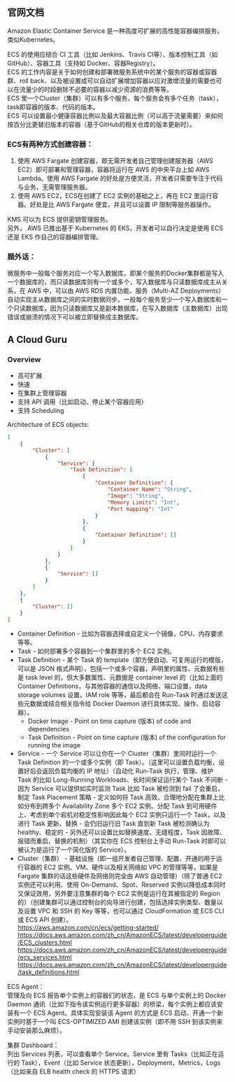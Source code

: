 ## 官网文档
Amazon Elastic Container Service 是一种高度可扩展的高性能容器编排服务，类似Kubernetes。  

ECS 的使用应结合 CI 工具（比如 Jenkins、Travis CI等）、版本控制工具（如 GitHub）、容器工具（支持如 Docker、容器Registry）。  
ECS 的工作内容是关于如何创建和部署微服务系统中的某个服务的容器或容器群、roll back、以及被设置成可以自动扩展增加容器以应对激增流量的需要也可以在流量少的时段删除不必要的容器以减少资源的浪费等等。  
ECS 里一个Cluster（集群）可以有多个服务，每个服务会有多个任务（task），task即容器的版本、代码的版本。  
ECS 可以设置最小健康容器比例以及最大容器比例（可以高于流量需要）来如何按百分比更替旧版本的容器（基于GitHub的相关仓库的版本更新时）。   

### ECS有两种方式创建容器：  
1. 使用 AWS Fargate 创建容器，即无需开发者自己管理创建服务器（AWS EC2）即可部署和管理容器，容器将运行在 AWS 的中央平台上如 AWS Lambda。使用 AWS Fargate 的好处是方便灵活，开发者只需要专注于代码与业务，无需管理服务器。
2. 使用 AWS EC2，ECS在创建了 EC2 实例的基础之上，再在 EC2 里运行容器。好处是比 AWS Fargate 便宜，并且可以设置 IP 限制等服务器操作。  

KMS 可以为 ECS 提供密钥管理服务。  
另外， AWS 已推出基于 Kubernetes 的 EKS，开发者可以自行决定是使用 ECS 还是 EKS 作自己的容器编排管理。  
  
### 题外话：  
微服务中一般每个服务对应一个写入数据库，即某个服务的Docker集群都是写入一个数据库的，而只读数据库则有一个或多个，写入数据库与只读数据库成主从关系，在 AWS 中，可以由 AWS RDS 内置功能、服务（Multi-AZ Deployments）自动实现主从数据库之间的实时数据同步。一般每个服务至少一个写入数据库和一个只读数据库，因为只读数据库又是副本数据库，在写入数据库（主数据库）出现错误或崩溃的情况下可以被立即替换成主数据库。  
  
## A Cloud Guru
  
### Overview
* 高可扩展
* 快速
* 在集群上管理容器
* 支持 API 调用（比如启动、停止某个容器应用）
* 支持 Scheduling
  
Architecture of ECS objects:  
```json
[
    {
        "Cluster": [
            {
                "Service": {
                    "Task Definition": [
                        {
                            "Container Definition": {
                                "Container Name": "String",
                                "Image": "String",
                                "Memory Limits": "Int",
                                "Port mapping": "Int"
                            }
                        },
                        {
                            "Container Definition": []
                        }
                    ]
                }
            },
            {
                "Service": []
            }
        ]
    },
    {
        "Cluster": []
    }
]
```
* Container Definition - 比如为容器选择或自定义一个镜像，CPU、内存要求等等。
* Task - 如何部署多个容器到一个集群里的多个 EC2 实例。
* Task Definition - 某个 Task 的 template（即方便自动、可复用运行的模版，可以是 JSON 格式声明），包括一个或多个容器，声明里的属性、元数据有些是 task level 的，但大多数属性、元数据是 container level 的（比如上面的 Container Definitions，与其他容器的通信以及网络、端口设置，data storage volumes 设置，IAM role 等等，最后都会在 Run-Task 时通过发送这些元数据或结合相关指令给 Docker Daemon 进行具体实现、操作、启动容器）。
    * Docker Image - Point on time capture (版本) of code and dependencies
    * Task Definition - Point on time capture (版本) of the configuration for running the image
* Service - 一个 Service 可以让你在一个 Cluster（集群）里同时运行一个 Task Definition 的一个或多个实例（即 Task）。（这里可以设置负载均衡，设置好后会返回负载均衡的 IP 地址）（自动化 Run-Task 执行，管理、维护 Task 的比如 Long-Running Workloads、长时间保证运行某个 Task 不间断 - 因为 Service 可以提供如实时监测 Task 比如 Task 被检测到 fail 了会重启，制定 Task Placement 策略 - 定义如何将 Task 高效、合理地分配在集群上比如分布到跨多个 Availability Zone 多个 EC2 实例、分配 Task 到可用硬件上、考虑到单个宕机对稳定性影响因此每个 EC2 实例只运行一个 Task，以及进行 Task 更新、替换 - 会仍旧运行旧 Task 直到新 Task 被检测确认为 healthy、稳定的 - 另外还可以设置比如替换速度、无缝程度，Task 因故障、报错而重启、替换的机制）（其实你在 ECS 控制台上手动 Run-Task 时即可以被认为是运行了一个简化版的 Service）。
* Cluster（集群） - 基础设施（即一组开发者自己管理、配置、开通的用于运行容器的 EC2 实例、VM、硬件以及相关网络如 VPC 的管理等等，如果是 Fargate 集群的话这些硬件及网络则完全由 AWS 自动管理）（除了普通 EC2 实例还可以利用、使用 On-Demand、Spot、Reserved 实例以降低成本同时又保证效用，另外要注意集群的每个 EC2 实例是运行在其被指定的 Region 的）（创建集群可以通过控制台的向导进行创建，包括选择实例类型、数量以及设置 VPC 和 SSH 的 Key 等等，也可以通过 CloudFormation 或 ECS CLI 或 ECS API 创建）。  
https://aws.amazon.com/cn/ecs/getting-started/  
https://docs.aws.amazon.com/zh_cn/AmazonECS/latest/developerguide/ECS_clusters.html  
https://docs.aws.amazon.com/zh_cn/AmazonECS/latest/developerguide/ecs_services.html  
https://docs.aws.amazon.com/zh_cn/AmazonECS/latest/developerguide/task_definitions.html  
  
ECS Agent：  
管理及向 ECS 报告单个实例上的容器们的状态，是 ECS 与单个实例上的 Docker Daemon 通讯（比如下指令该实例运行更多容器）的桥梁，每个实例上都应该安装有一个 ECS Agent。具体实现安装该 Agent 的方式是 ECS 启动、开通一个新实例时基于一个叫 ECS-OPTIMIZED AMI 创建该实例（即不用 SSH 到该实例来手动安装那么麻烦）。  
  
集群 Dashboard：  
列出 Services 列表，可以查看单个 Service。Service 里有 Tasks（比如正在运行的 Task），Event（比如 Service 状态更新），Deployment，Metrics，Logs（比如来自 ELB health check 的 HTTPS 请求）  
